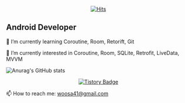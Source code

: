 <div align=center>
	
[![Hits](https://hits.seeyoufarm.com/api/count/incr/badge.svg?url=https%3A%2F%2Fgithub.com%2FThe-SOU&count_bg=%2379C83D&title_bg=%23FFAE00&icon=android.svg&icon_color=%23000000&title=hits&edge_flat=false)](https://hits.seeyoufarm.com)
	
</div>

## Android Developer

🌱 I’m currently learning Coroutine, Room, Retorift, Git

🤔 I’m currently interested in Coroutine, Room, SQLite, Retrofit, LiveData, MVVM

![Anurag's GitHub stats](https://github-readme-stats.vercel.app/api?username=The-SOU&show_icons=true&theme=merko)

<div align=center>
	
[![Tistory Badge](https://img.shields.io/badge/Tistory-Techblog-orange?logo=android&style=flat-square)](https://ggachi.tistory.com/)
	
</div>

📫 How to reach me: woosa41@gmail.com





<!--
**The-SOU/The-SOU** is a ✨ _special_ ✨ repository because its `README.md` (this file) appears on your GitHub profile.

Here are some ideas to get you started:

- 🔭 I’m currently working on ...
- 🌱 I’m currently learning ...
- 👯 I’m looking to collaborate on ...
- 🤔 I’m looking for help with ...
- 💬 Ask me about ...
- 📫 How to reach me: ...
- 😄 Pronouns: ...
- ⚡ Fun fact: ...
-->
